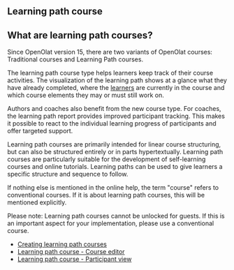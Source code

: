 ## Learning path course

## What are learning path courses?

Since OpenOlat version 15, there are two variants of OpenOlat courses:
Traditional courses and Learning Path courses.

The learning path course type helps learners keep track of their course
activities. The visualization of the learning path shows at a glance what they
have already completed, where the
[learners](Learning+path+course+-+Participant+view.html) are currently in the
course and which course elements they may or must still work on.

Authors and coaches also benefit from the new course type. For coaches, the
learning path report provides improved participant tracking. This makes it
possible to react to the individual learning progress of participants and
offer targeted support.

Learning path courses are primarily intended for linear course structuring,
but can also be structured entirely or in parts hypertextually. Learning path
courses are particularly suitable for the development of self-learning courses
and online tutorials. Learning paths can be used to give learners a specific
structure and sequence to follow.

If nothing else is mentioned in the online help, the term "course" refers to
conventional courses. If it is about learning path courses, this will be
mentioned explicitly.

Please note: Learning path courses cannot be unlocked for guests. If this is
an important aspect for your implementation, please use a conventional course.

  

  

  * [Creating learning path courses](Creating+learning+path+courses.html)
  * [Learning path course - Course editor](Learning+path+course+-+Course+editor.html)
  * [Learning path course - Participant view](Learning+path+course+-+Participant+view.html)

